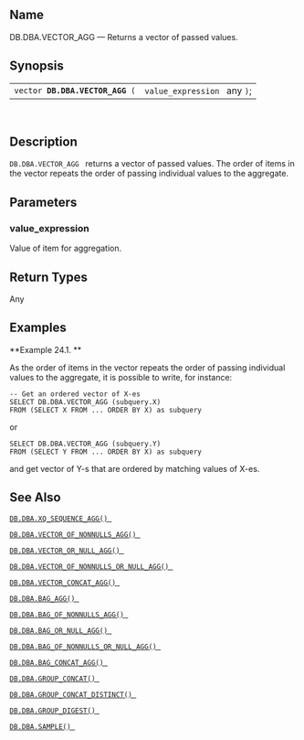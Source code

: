 <div id="fn_vector_agg" class="refentry">

<div class="titlepage">

</div>

<div class="refnamediv">

## Name

DB.DBA.VECTOR_AGG — Returns a vector of passed values.

</div>

<div class="refsynopsisdiv">

## Synopsis

<div id="fsyn_vector_agg" class="funcsynopsis">

|                                      |                              |
|--------------------------------------|------------------------------|
| `vector `**`DB.DBA.VECTOR_AGG`**` (` | `value_expression ` any `)`; |

<div class="funcprototype-spacer">

 

</div>

</div>

</div>

<div id="desc_vector_agg" class="refsect1">

## Description

`DB.DBA.VECTOR_AGG ` returns a vector of passed values. The order of
items in the vector repeats the order of passing individual values to
the aggregate.

</div>

<div id="params_vector_agg" class="refsect1">

## Parameters

<div id="id79546" class="refsect2">

### value_expression

Value of item for aggregation.

</div>

</div>

<div id="ret_vector_agg" class="refsect1">

## Return Types

Any

</div>

<div id="examples_vector_agg" class="refsect1">

## Examples

<div id="ex_vector_agg_1" class="example">

**Example 24.1. **

<div class="example-contents">

As the order of items in the vector repeats the order of passing
individual values to the aggregate, it is possible to write, for
instance:

``` programlisting
-- Get an ordered vector of X-es
SELECT DB.DBA.VECTOR_AGG (subquery.X)
FROM (SELECT X FROM ... ORDER BY X) as subquery
```

or

``` programlisting
SELECT DB.DBA.VECTOR_AGG (subquery.Y)
FROM (SELECT Y FROM ... ORDER BY X) as subquery
```

and get vector of Y-s that are ordered by matching values of X-es.

</div>

</div>

  

</div>

<div id="seealso_vector_agg" class="refsect1">

## See Also

<a href="fn_xq_sequence_agg.html" class="link"
title="DB.DBA.XQ_SEQUENCE_AGG"><code
class="function">DB.DBA.XQ_SEQUENCE_AGG() </code></a>

<a href="fn_vector_of_nonnulls_agg.html" class="link"
title="DB.DBA.VECTOR_OF_NONNULLS_AGG"><code
class="function">DB.DBA.VECTOR_OF_NONNULLS_AGG() </code></a>

<a href="fn_vector_or_null_agg.html" class="link"
title="DB.DBA.VECTOR_OR_NULL_AGG"><code
class="function">DB.DBA.VECTOR_OR_NULL_AGG() </code></a>

<a href="fn_vector_of_nonnulls_or_null_agg.html" class="link"
title="DB.DBA.VECTOR_OF_NONNULLS_OR_NULL_AGG"><code
class="function">DB.DBA.VECTOR_OF_NONNULLS_OR_NULL_AGG() </code></a>

<a href="fn_vector_concat_agg.html" class="link"
title="DB.DBA.VECTOR_CONCAT_AGG"><code
class="function">DB.DBA.VECTOR_CONCAT_AGG() </code></a>

<a href="fn_bag_agg.html" class="link" title="DB.DBA.BAG_AGG"><code
class="function">DB.DBA.BAG_AGG() </code></a>

<a href="fn_bag_of_nonnulls_agg.html" class="link"
title="DB.DBA.BAG_OF_NONNULLS_AGG"><code
class="function">DB.DBA.BAG_OF_NONNULLS_AGG() </code></a>

<a href="fn_bag_or_null_agg.html" class="link"
title="DB.DBA.BAG_OR_NULL_AGG"><code
class="function">DB.DBA.BAG_OR_NULL_AGG() </code></a>

<a href="fn_bag_of_nonnulls_or_null_agg.html" class="link"
title="DB.DBA.BAG_OF_NONNULLS_OR_NULL_AGG"><code
class="function">DB.DBA.BAG_OF_NONNULLS_OR_NULL_AGG() </code></a>

<a href="fn_bag_concat_agg.html" class="link"
title="DB.DBA.BAG_CONCAT_AGG"><code
class="function">DB.DBA.BAG_CONCAT_AGG() </code></a>

<a href="fn_group_concat.html" class="link"
title="DB.DBA.GROUP_CONCAT"><code
class="function">DB.DBA.GROUP_CONCAT() </code></a>

<a href="fn_group_concat_distinct.html" class="link"
title="DB.DBA.GROUP_CONCAT_DISTINCT"><code
class="function">DB.DBA.GROUP_CONCAT_DISTINCT() </code></a>

<a href="fn_group_digest.html" class="link"
title="DB.DBA.GROUP_DIGEST"><code
class="function">DB.DBA.GROUP_DIGEST() </code></a>

<a href="fn_sample.html" class="link" title="DB.DBA.SAMPLE"><code
class="function">DB.DBA.SAMPLE() </code></a>

</div>

</div>
